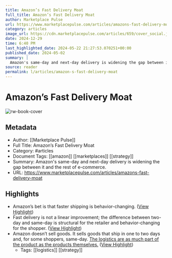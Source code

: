 ```yaml
---
title: Amazon’s Fast Delivery Moat
full_title: Amazon’s Fast Delivery Moat
author: Marketplace Pulse
url: https://www.marketplacepulse.com/articles/amazons-fast-delivery-moat
category: articles
image_url: https://cdn.marketplacepulse.com/articles/659/cover_social.jpg
date: 2024-12-29
time: 6:40 PM
last_highlighted_date: 2024-05-22 21:27:53.070251+00:00
published_date: 2024-05-02
summary: |
  Amazon's same-day and next-day delivery is widening the gap between it and the rest of e-commerce.
source: reader
permalink: l/articles/amazon-s-fast-delivery-moat
---
```

# Amazon’s Fast Delivery Moat

![rw-book-cover](https://cdn.marketplacepulse.com/articles/659/cover_social.jpg)

## Metadata
- Author: [[Marketplace Pulse]]
- Full Title: Amazon’s Fast Delivery Moat
- Category: #articles
- Document Tags: [[amazon]] [[marketplaces]] [[strategy]] 
- Summary: Amazon's same-day and next-day delivery is widening the gap between it and the rest of e-commerce.
- URL: https://www.marketplacepulse.com/articles/amazons-fast-delivery-moat

## Highlights
- Amazon’s bet is that faster shipping is behavior-changing. ([View Highlight](https://read.readwise.io/read/01hyh36ttj0v7wpmtv0n6pwq68))
- Fast delivery is not a linear improvement; the difference between two-day and same-day is structural for the retailer and behavior-changing for the shopper. ([View Highlight](https://read.readwise.io/read/01hyh37f1f2rbj1m3aksnmf7z8))
- Amazon doesn’t sell goods. It sells goods that ship in one to two days and, for some shoppers, same-day. [The logistics are as much part of the product as the products themselves.](https://www.marketplacepulse.com/articles/amazon-sells-fast-shipping-not-products) ([View Highlight](https://read.readwise.io/read/01hyh384jh028z5rta3s0b6vd0))
    - Tags: [[logistics]] [[strategy]] 


